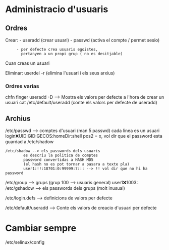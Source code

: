 # Administracio d'usuaris

## Ordres
  Crear: - useradd (crear usuari)
         - passwd (activa el compte / permet sesio)
	 
         - per defecte crea usuaris egoistes, 
           pertanyen a un propi grup ( no es desitjable)
Cuan creas un usuari
  
  Eliminar: userdel -r (elimina l'usuari i els seus arxius)

### Ordres varias

chfn
finger
useradd -D --> Mostra els valors per defecte a l'hora de crear un usuari
		cat /etc/default/useradd (conte els valors per defecte de useradd)
## Archius

/etc/passwd --> comptes d'usuari (man 5 passwd)
		cada linea es un usuari
		login:x:UID:GID:GECOS:homeDir:shell
		pos2 = x, vol dir que el password esta guardad a /etc/shadow

    /etc/shadow --> els passwords dels usuaris
		    es descriu la politica de comptes
		    password convertidas a HASH MD5
			(el hash no es pot tornar a pasara a texte pla)
		    user1:!!:18701:0:99999:7::: --> !! vol dir que no hi ha password

/etc/group --> grups  (grup 100 --> usuaris general)
		user1:x:1003:
  /etc/gshadow --> els passwords dels grups (molt inusual)

/etc/login.defs --> definicions de valors per defecte

/etc/default/useradd --> Conte els valors de creacio d'usuari per defecte





# Cambiar sempre
/etc/selinux/config
